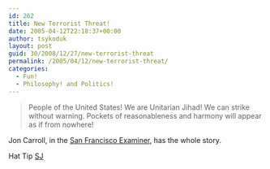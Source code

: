 ```yaml
---
id: 262
title: New Terrorist Threat!
date: 2005-04-12T22:18:37+00:00
author: tsykoduk
layout: post
guid: 30/2008/12/27/new-terrorist-threat
permalink: /2005/04/12/new-terrorist-threat/
categories:
  - Fun!
  - Philosophy! and Politics!
---
```

<blockquote>People of the United States! We are Unitarian Jihad! We can strike without warning. Pockets of reasonableness and harmony will appear as if from nowhere!
</blockquote>

<p>Jon Carroll, in the <a href="http://sfgate.com/cgi-bin/article.cgi?file=/chronicle/archive/2005/04/08/DDG27BCFLG1.DTL">San Francisco Examiner</a>, has the whole story.</p>


<p>Hat Tip <a href="http://www.sjgames.com/ill/archives.html?y=2005&#38;m=April&#38;d=13">SJ</a></p>